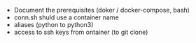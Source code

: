 - Document the prerequisites (doker / docker-compose, bash)
- conn.sh shuld use a container name
- aliases (python to python3)
- access to ssh keys from ontainer (to git clone)
